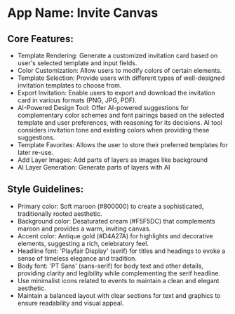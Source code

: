 # **App Name**: Invite Canvas

## Core Features:

- Template Rendering: Generate a customized invitation card based on user's selected template and input fields.
- Color Customization: Allow users to modify colors of certain elements.
- Template Selection: Provide users with different types of well-designed invitation templates to choose from.
- Export Invitation: Enable users to export and download the invitation card in various formats (PNG, JPG, PDF).
- AI-Powered Design Tool: Offer AI-powered suggestions for complementary color schemes and font pairings based on the selected template and user preferences, with reasoning for its decisions. AI tool considers invitation tone and existing colors when providing these suggestions.
- Template Favorites: Allows the user to store their preferred templates for later re-use.
- Add Layer Images: Add parts of layers as images like background
- AI Layer Generation: Generate parts of layers with AI

## Style Guidelines:

- Primary color: Soft maroon (#800000) to create a sophisticated, traditionally rooted aesthetic.
- Background color: Desaturated cream (#F5F5DC) that complements maroon and provides a warm, inviting canvas.
- Accent color: Antique gold (#D4A27A) for highlights and decorative elements, suggesting a rich, celebratory feel.
- Headline font: 'Playfair Display' (serif) for titles and headings to evoke a sense of timeless elegance and tradition.
- Body font: 'PT Sans' (sans-serif) for body text and other details, providing clarity and legibility while complementing the serif headline.
- Use minimalist icons related to events to maintain a clean and elegant aesthetic.
- Maintain a balanced layout with clear sections for text and graphics to ensure readability and visual appeal.